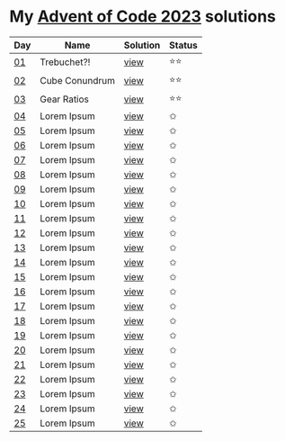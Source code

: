 # My [Advent of Code 2023](https://adventofcode.com/2023) solutions

| Day                                        | Name           | Solution            | Status |
|--------------------------------------------|----------------|---------------------|--------|
| [01](https://adventofcode.com/2023/day/1)  | Trebuchet?!    | [view](/2023/01.rb) | ⭐⭐     |
| [02](https://adventofcode.com/2023/day/2)  | Cube Conundrum | [view](/2023/02.rb) | ⭐⭐     |                                                                                 
| [03](https://adventofcode.com/2023/day/3)  | Gear Ratios    | [view](/2023/03.rb) | ⭐⭐     |                                                                                 
| [04](https://adventofcode.com/2023/day/4)  | Lorem Ipsum    | [view](/2023/04.rb) | ✩      |                                                                                 
| [05](https://adventofcode.com/2023/day/5)  | Lorem Ipsum    | [view](/2023/05.rb) | ✩      |                                                                                 
| [06](https://adventofcode.com/2023/day/6)  | Lorem Ipsum    | [view](/2023/06.rb) | ✩      |                                                                                 
| [07](https://adventofcode.com/2023/day/7)  | Lorem Ipsum    | [view](/2023/07.rb) | ✩      |                                                                                 
| [08](https://adventofcode.com/2023/day/8)  | Lorem Ipsum    | [view](/2023/08.rb) | ✩      |                                                                                 
| [09](https://adventofcode.com/2023/day/9)  | Lorem Ipsum    | [view](/2023/09.rb) | ✩      |                                                                                 
| [10](https://adventofcode.com/2023/day/10) | Lorem Ipsum    | [view](/2023/10.rb) | ✩      |                                                                                
| [11](https://adventofcode.com/2023/day/11) | Lorem Ipsum    | [view](/2023/11.rb) | ✩      |                                                                                
| [12](https://adventofcode.com/2023/day/12) | Lorem Ipsum    | [view](/2023/12.rb) | ✩      |                                                                                
| [13](https://adventofcode.com/2023/day/13) | Lorem Ipsum    | [view](/2023/13.rb) | ✩      |                                                                                
| [14](https://adventofcode.com/2023/day/14) | Lorem Ipsum    | [view](/2023/14.rb) | ✩      |                                                                                
| [15](https://adventofcode.com/2023/day/15) | Lorem Ipsum    | [view](/2023/15.rb) | ✩      |
| [16](https://adventofcode.com/2023/day/16) | Lorem Ipsum    | [view](/2023/16.rb) | ✩      |
| [17](https://adventofcode.com/2023/day/17) | Lorem Ipsum    | [view](/2023/17.rb) | ✩      |
| [18](https://adventofcode.com/2023/day/18) | Lorem Ipsum    | [view](/2023/18.rb) | ✩      |
| [19](https://adventofcode.com/2023/day/19) | Lorem Ipsum    | [view](/2023/19.rb) | ✩      |
| [20](https://adventofcode.com/2023/day/20) | Lorem Ipsum    | [view](/2023/20.rb) | ✩      |
| [21](https://adventofcode.com/2023/day/21) | Lorem Ipsum    | [view](/2023/21.rb) | ✩      |
| [22](https://adventofcode.com/2023/day/22) | Lorem Ipsum    | [view](/2023/22.rb) | ✩      |
| [23](https://adventofcode.com/2023/day/23) | Lorem Ipsum    | [view](/2023/23.rb) | ✩      |
| [24](https://adventofcode.com/2023/day/24) | Lorem Ipsum    | [view](/2023/24.rb) | ✩      |
| [25](https://adventofcode.com/2023/day/25) | Lorem Ipsum    | [view](/2023/25.rb) | ✩      |